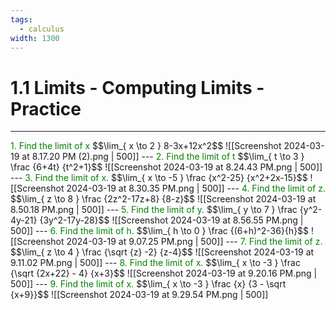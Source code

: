 ```yaml
---
tags:
  - calculus
width: 1300
---
```


# 1.1 Limits - Computing Limits - Practice

---
<grid drag="40 30" drop="topleft">
<span style="color: green">1.  Find the limit of x</span>
$$\lim_{ x \to 2 } 8-3x+12x^2$$
</grid>
![[Screenshot 2024-03-19 at 8.17.20 PM (2).png | 500]]
---
<grid drag="40 30" drop="topleft">
<span style="color: green">2.  Find the limit of t</span>
$$\lim_{ t \to 3 } \frac {6+4t} {t^2+1}$$
</grid>
![[Screenshot 2024-03-19 at 8.24.43 PM.png | 500]]
---
<grid drag="40 30" drop="topleft">
<span style="color: green">3.  Find the limit of x.</span>
$$\lim_{ x \to -5 } \frac {x^2-25} {x^2+2x-15}$$
</grid>
![[Screenshot 2024-03-19 at 8.30.35 PM.png | 500]]
---
<grid drag="40 30" drop="topleft">
<span style="color: green">4.  Find the limit of z.</span>
$$\lim_{ z \to 8 } \frac {2z^2-17z+8} {8-z}$$
</grid>
![[Screenshot 2024-03-19 at 8.50.18 PM.png | 500]]
---
<grid drag="40 30" drop="topleft">
<span style="color: green">5.  Find the limit of y.</span>
$$\lim_{ y \to 7 } \frac {y^2-4y-21} {3y^2-17y-28}$$
</grid>
![[Screenshot 2024-03-19 at 8.56.55 PM.png | 500]]
---
<grid drag="40 30" drop="topleft">
<span style="color: green">6.  Find the limit of h.</span>
$$\lim_{ h \to 0 } \frac {(6+h)^2-36}{h}$$
</grid>
![[Screenshot 2024-03-19 at 9.07.25 PM.png | 500]]
---
<grid drag="40 30" drop="topleft">
<span style="color: green">7.  Find the limit of z.</span>
$$\lim_{ z \to 4 } \frac {\sqrt {z} -2} {z-4}$$
</grid>
![[Screenshot 2024-03-19 at 9.11.02 PM.png | 500]]
---
<grid drag="40 30" drop="topleft">
<span style="color: green">8.  Find the limit of x.</span>
$$\lim_{ x \to -3 } \frac {\sqrt {2x+22} - 4} {x+3}$$
</grid>
![[Screenshot 2024-03-19 at 9.20.16 PM.png | 500]]
---
<grid drag="40 30" drop="topleft">
<span style="color: green">9.  Find the limit of x.</span>
$$\lim_{ x \to -3 } \frac {x} {3 - \sqrt {x+9}}$$
</grid>
![[Screenshot 2024-03-19 at 9.29.54 PM.png | 500]]